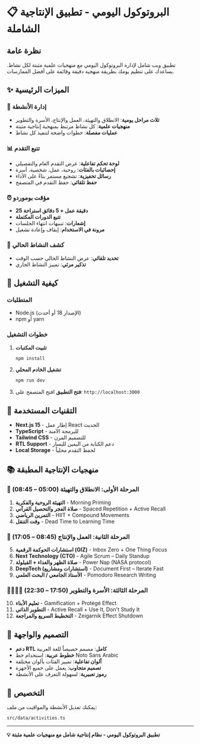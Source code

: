 # 📋 البروتوكول اليومي - تطبيق الإنتاجية الشاملة

## نظرة عامة
تطبيق ويب شامل لإدارة البروتوكول اليومي مع منهجيات علمية مثبتة لكل نشاط. يساعدك على تنظيم يومك بطريقة منهجية دقيقة وقائمة على أفضل الممارسات.

## ✨ الميزات الرئيسية

### 🎯 إدارة الأنشطة
- **ثلاث مراحل يومية**: الانطلاق والتهيئة، العمل والإنتاج، الأسرة والتطوير
- **منهجيات علمية**: كل نشاط مرتبط بمنهجية إنتاجية مثبتة
- **عمليات مفصلة**: خطوات واضحة لتنفيذ كل نشاط

### 📊 تتبع التقدم
- **لوحة تحكم تفاعلية**: عرض التقدم العام والتفصيلي
- **إحصائيات بالفئات**: روحية، عمل، شخصية، أسرة
- **رسائل تحفيزية**: تشجيع مستمر بناءً على الأداء
- **حفظ تلقائي**: حفظ التقدم في المتصفح

### ⏰ مؤقت بوموردو
- **25 دقيقة عمل + 5 دقائق استراحة**
- **تتبع الدورات المكتملة**
- **إشعارات**: تنبيهات انتهاء الجلسات
- **مرونة في الاستخدام**: إيقاف وإعادة تشغيل

### 🌙 كشف النشاط الحالي
- **تحديد تلقائي**: عرض النشاط الحالي حسب الوقت
- **تذكير مرئي**: تمييز النشاط الجاري

## 🚀 كيفية التشغيل

### المتطلبات
- Node.js (الإصدار 18 أو أحدث)
- npm أو yarn

### خطوات التشغيل

1. **تثبيت المكتبات**
   ```bash
   npm install
   ```

2. **تشغيل الخادم المحلي**
   ```bash
   npm run dev
   ```

3. **فتح التطبيق**
   افتح المتصفح على: `http://localhost:3000`

## 📱 التقنيات المستخدمة

- **Next.js 15** - إطار عمل React الحديث
- **TypeScript** - للبرمجة الآمنة
- **Tailwind CSS** - للتصميم المرن
- **RTL Support** - دعم الكتابة من اليمين لليسار
- **Local Storage** - لحفظ التقدم محلياً

## 📚 منهجيات الإنتاجية المطبقة

### 🌅 المرحلة الأولى: الانطلاق والتهيئة (05:00 – 08:45)

1. **التهيئة الروحية والفكرية** - Morning Priming
2. **صلاة الفجر والتحصيل القرآني** - Spaced Repetition + Active Recall
3. **التمرين الرياضي** - HIIT + Compound Movements
4. **وقت التنقل** - Dead Time to Learning Time

### 💼 المرحلة الثانية: العمل والإنتاج (08:45 – 17:05)

5. **استشارات الحوكمة الرقمية (GIZ)** - Inbox Zero + One Thing Focus
6. **Next Technology (CTO)** - Agile Scrum – Daily Standup
7. **صلاة الظهر والغداء + القيلولة** - Power Nap (NASA protocol)
8. **DeepTech (استشارات ومشاريع)** - Document First – Iterate Fast
9. **الأستاذ الجامعي / البحث العلمي** - Pomodoro Research Writing

### 👨‍👩‍👧‍👦 المرحلة الثالثة: الأسرة والتطوير (17:50 – 22:30)

10. **تعليم الأبناء** - Gamification + Protégé Effect
11. **التطوير الذاتي** - Active Recall + Use It, Don't Study It
12. **التخطيط السريع والمراجعة** - Zeigarnik Effect Shutdown

## 🎨 التصميم والواجهة

- **دعم RTL كامل**: مصمم خصيصاً للغة العربية
- **خطوط عربية**: استخدام خط Noto Sans Arabic
- **ألوان تفاعلية**: تمييز الفئات بألوان مختلفة
- **تصميم متجاوب**: يعمل على جميع الأجهزة
- **رموز تعبيرية**: لسهولة التعرف على الأنشطة

## 🔧 التخصيص

يمكنك تعديل الأنشطة والمواقيت من ملف:
```
src/data/activities.ts
```

---

**💡 تطبيق البروتوكول اليومي - نظام إنتاجية شامل مع منهجيات علمية مثبتة**
